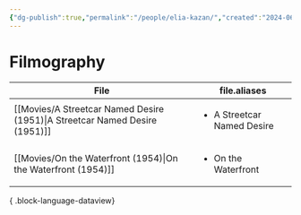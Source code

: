 ```yaml
---
{"dg-publish":true,"permalink":"/people/elia-kazan/","created":"2024-06-17","updated":"2024-06-17"}
---
```



# Filmography

| File                                                                           | file.aliases                               |
| ------------------------------------------------------------------------------ | ------------------------------------------ |
| [[Movies/A Streetcar Named Desire (1951)\|A Streetcar Named Desire (1951)]] | <ul><li>A Streetcar Named Desire</li></ul> |
| [[Movies/On the Waterfront (1954)\|On the Waterfront (1954)]]               | <ul><li>On the Waterfront</li></ul>        |

{ .block-language-dataview}
